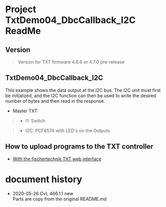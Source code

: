 

# Project TxtDemo04_DbcCallback_I2C ReadMe

## Version

> Version for TXT firmware 4.6.6 or 4.7.0 pre-release
 

## TxtDemo04_DbcCallback_I2C

This example shows the data output at the I2C bus.
The I2C unit must first be initialized, and the I2C function can then be used to write the desired number of bytes and then read in the response.

- Master TXT:
> - I1: Switch

> - I2C: PCF8574 with LED's on the Outputs


## How to upload programs to the TXT controller
- [With the fischertechnik TXT web interface](../../HowToUseTxtWeb.md)


# document history
- 2020-05-26 CvL 466.1.1 new<br/>
  Parts are copy from the original README.md
